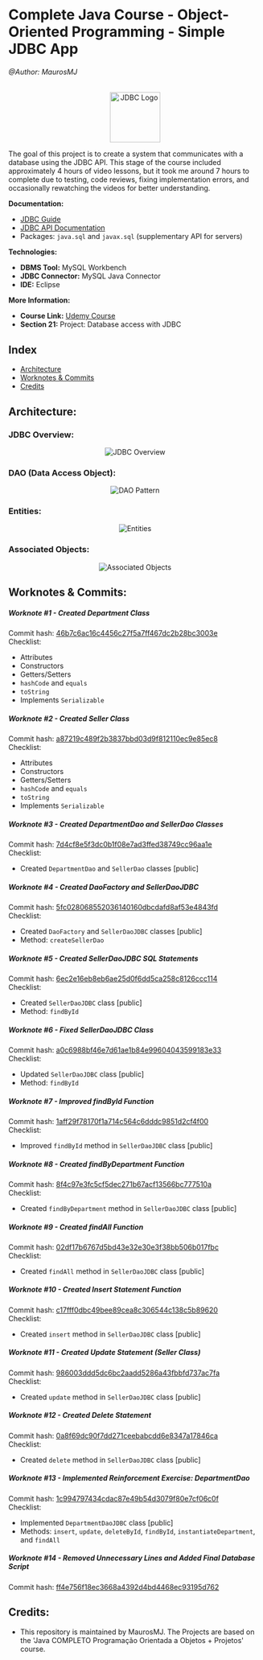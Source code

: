 # Complete Java Course - Object-Oriented Programming - Simple JDBC App

###### @Author: MaurosMJ
<div style="text-align:center;">
    <img src="https://www.oracle.com/a/ocom/img/jdbc.svg" alt="JDBC Logo" width="100" height="100">
</div>

The goal of this project is to create a system that communicates with a database using the JDBC API. This stage of the course included approximately 4 hours of video lessons, but it took me around 7 hours to complete due to testing, code reviews, fixing implementation errors, and occasionally rewatching the videos for better understanding.

**Documentation:**  
- [JDBC Guide](https://docs.oracle.com/javase/8/docs/technotes/guides/jdbc/)
- [JDBC API Documentation](https://docs.oracle.com/javase/8/docs/api/java/sql/package-summary.html)  
- Packages: `java.sql` and `javax.sql` (supplementary API for servers)

**Technologies:**

- **DBMS Tool:** MySQL Workbench  
- **JDBC Connector:** MySQL Java Connector  
- **IDE:** Eclipse

**More Information:**

- **Course Link:** [Udemy Course](https://www.udemy.com/course/java-curso-completo)  
- **Section 21:** Project: Database access with JDBC

## Index

- [Architecture](#architecture)
- [Worknotes & Commits](#worknotes--commits)
- [Credits](#credits)

## Architecture:

### JDBC Overview:

<div style="text-align:center;">
    <img src="https://imgur.com/dVlLTjn.png" alt="JDBC Overview">
</div>

### DAO (Data Access Object):

<div style="text-align:center;">
    <img src="https://imgur.com/3XsmluH.png" alt="DAO Pattern">
</div>

### Entities:

<div style="text-align:center;">
    <img src="https://imgur.com/n3fZwPY.png" alt="Entities">
</div>

### Associated Objects:

<div style="text-align:center;">
    <img src="https://imgur.com/jLyqsXl.png" alt="Associated Objects">
</div>

## Worknotes & Commits:

##### Worknote #1 - Created Department Class
Commit hash: [46b7c6ac16c4456c27f5a7ff467dc2b28bc3003e](https://github.com/MaurosMJ/curso-javacompletoProj-Dao-JDBC/commit/46b7c6ac16c4456c27f5a7ff467dc2b28bc3003e)  
Checklist:
* Attributes
* Constructors
* Getters/Setters
* `hashCode` and `equals`
* `toString`
* Implements `Serializable`

##### Worknote #2 - Created Seller Class
Commit hash: [a87219c489f2b3837bbd03d9f812110ec9e85ec8](https://github.com/MaurosMJ/curso-javacompletoProj-Dao-JDBC/commit/a87219c489f2b3837bbd03d9f812110ec9e85ec8)  
Checklist:
* Attributes
* Constructors
* Getters/Setters
* `hashCode` and `equals`
* `toString`
* Implements `Serializable`

##### Worknote #3 - Created DepartmentDao and SellerDao Classes
Commit hash: [7d4cf8e5f3dc0b1f08e7ad3ffed38749cc96aa1e](https://github.com/MaurosMJ/curso-javacompletoProj-Dao-JDBC/commit/7d4cf8e5f3dc0b1f08e7ad3ffed38749cc96aa1e)  
Checklist:
* Created `DepartmentDao` and `SellerDao` classes [public]

##### Worknote #4 - Created DaoFactory and SellerDaoJDBC
Commit hash: [5fc028068552036140160dbcdafd8af53e4843fd](https://github.com/MaurosMJ/curso-javacompletoProj-Dao-JDBC/commit/5fc028068552036140160dbcdafd8af53e4843fd)  
Checklist:
* Created `DaoFactory` and `SellerDaoJDBC` classes [public]
* Method: `createSellerDao`

##### Worknote #5 - Created SellerDaoJDBC SQL Statements
Commit hash: [6ec2e16eb8eb6ae25d0f6dd5ca258c8126ccc114](https://github.com/MaurosMJ/curso-javacompletoProj-Dao-JDBC/commit/6ec2e16eb8eb6ae25d0f6dd5ca258c8126ccc114)  
Checklist:
* Created `SellerDaoJDBC` class [public]
* Method: `findById`

##### Worknote #6 - Fixed SellerDaoJDBC Class
Commit hash: [a0c6988bf46e7d61ae1b84e99604043599183e33](https://github.com/MaurosMJ/curso-javacompletoProj-Dao-JDBC/commit/a0c6988bf46e7d61ae1b84e99604043599183e33)  
Checklist:
* Updated `SellerDaoJDBC` class [public]
* Method: `findById`

##### Worknote #7 - Improved findById Function
Commit hash: [1aff29f78170f1a714c564c6dddc9851d2cf4f00](https://github.com/MaurosMJ/curso-javacompletoProj-Dao-JDBC/commit/1aff29f78170f1a714c564c6dddc9851d2cf4f00)  
Checklist:
* Improved `findById` method in `SellerDaoJDBC` class [public]

##### Worknote #8 - Created findByDepartment Function
Commit hash: [8f4c97e3fc5cf5dec271b67acf13566bc777510a](https://github.com/MaurosMJ/curso-javacompletoProj-Dao-JDBC/commit/8f4c97e3fc5cf5dec271b67acf13566bc777510a)  
Checklist:
* Created `findByDepartment` method in `SellerDaoJDBC` class [public]

##### Worknote #9 - Created findAll Function
Commit hash: [02df17b6767d5bd43e32e30e3f38bb506b017fbc](https://github.com/MaurosMJ/curso-javacompletoProj-Dao-JDBC/commit/02df17b6767d5bd43e32e30e3f38bb506b017fbc)  
Checklist:
* Created `findAll` method in `SellerDaoJDBC` class [public]

##### Worknote #10 - Created Insert Statement Function
Commit hash: [c17fff0dbc49bee89cea8c306544c138c5b89620](https://github.com/MaurosMJ/curso-javacompletoProj-Dao-JDBC/commit/c17fff0dbc49bee89cea8c306544c138c5b89620)  
Checklist:
* Created `insert` method in `SellerDaoJDBC` class [public]

##### Worknote #11 - Created Update Statement (Seller Class)
Commit hash: [986003ddd5dc6bc2aadd5286a43fbbfd737ac7fa](https://github.com/MaurosMJ/curso-javacompletoProj-Dao-JDBC/commit/986003ddd5dc6bc2aadd5286a43fbbfd737ac7fa)  
Checklist:
* Created `update` method in `SellerDaoJDBC` class [public]

##### Worknote #12 - Created Delete Statement
Commit hash: [0a8f69dc90f7dd271ceebabcdd6e8347a17846ca](https://github.com/MaurosMJ/curso-javacompletoProj-Dao-JDBC/commit/0a8f69dc90f7dd271ceebabcdd6e8347a17846ca)  
Checklist:
* Created `delete` method in `SellerDaoJDBC` class [public]

##### Worknote #13 - Implemented Reinforcement Exercise: DepartmentDao
Commit hash: [1c994797434cdac87e49b54d3079f80e7cf06c0f](https://github.com/MaurosMJ/curso-javacompletoProj-Dao-JDBC/commit/1c994797434cdac87e49b54d3079f80e7cf06c0f)  
Checklist:
* Implemented `DepartmentDaoJDBC` class [public]
* Methods: `insert`, `update`, `deleteById`, `findById`, `instantiateDepartment`, and `findAll`

##### Worknote #14 - Removed Unnecessary Lines and Added Final Database Script
Commit hash: [ff4e756f18ec3668a4392d4bd4468ec93195d762](https://github.com/MaurosMJ/curso-javacompletoProj-Dao-JDBC/commit/ff4e756f18ec3668a4392d4bd4468ec93195d762)

## Credits:
- This repository is maintained by MaurosMJ. The Projects are based on the 'Java COMPLETO Programação Orientada a Objetos + Projetos' course.
